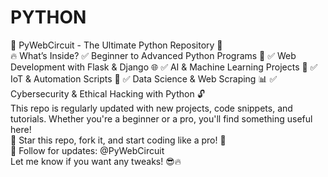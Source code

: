 # PYTHON
 🚀 PyWebCircuit - The Ultimate Python Repository 🐍   
 🔥 What’s Inside? 
 ✅ Beginner to Advanced Python Programs 📝 
 ✅ Web Development with Flask & Django 🌐 
 ✅ AI & Machine Learning Projects 🤖 
 ✅ IoT & Automation Scripts 📡 
 ✅ Data Science & Web Scraping 📊 
 ✅ Cybersecurity & Ethical Hacking with Python 🔓  
 This repo is regularly updated with new projects, code snippets, and tutorials. Whether you're a beginner or a pro, you'll find something useful here!  
 🌟 Star this repo, fork it, and start coding like a pro! 🚀  
 🔗 Follow for updates: @PyWebCircuit  
 Let me know if you want any tweaks! 😎🔥
